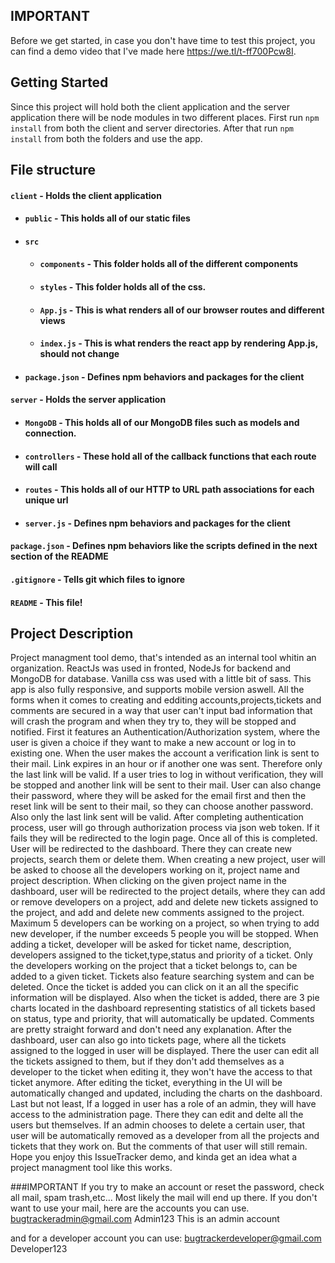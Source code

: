 ## IMPORTANT
Before we get started, in case you don't have time to test this project, you can find a demo video that I've made here https://we.tl/t-ff700Pcw8I.



## Getting Started
Since this project will hold both the client application and the server application there will be node modules in two different places. First run `npm install` from both the client and server directories. After that run `npm install` from both the folders and use the app.

## File structure
#### `client` - Holds the client application
- #### `public` - This holds all of our static files
- #### `src`
    - #### `components` - This folder holds all of the different components
    - #### `styles` - This folder holds all of the css.
    - #### `App.js` - This is what renders all of our browser routes and different views
    - #### `index.js` - This is what renders the react app by rendering App.js, should not change
- #### `package.json` - Defines npm behaviors and packages for the client
#### `server` - Holds the server application
- #### `MongoDB` - This holds all of our MongoDB files such as models and connection.
- #### `controllers` - These hold all of the callback functions that each route will call
- #### `routes` - This holds all of our HTTP to URL path associations for each unique url
- #### `server.js` - Defines npm behaviors and packages for the client
#### `package.json` - Defines npm behaviors like the scripts defined in the next section of the README
#### `.gitignore` - Tells git which files to ignore
#### `README` - This file!

## Project Description
Project managment tool demo, that's intended as an internal tool whitin an organization.
ReactJs was used in fronted, NodeJs for backend and MongoDB for database.
Vanilla css was used with a little bit of sass. This app is also fully responsive, and supports mobile version aswell.
All the forms when it comes to creating and edditing accounts,projects,tickets and comments are secured in a way that user can't input bad information that will crash the program
and when they try to, they will be stopped and notified.
First it features an Authentication/Authorization system, where the user is given a choice if they want to make a new account or log in 
to existing one.
When the user makes the account a verification link is sent to their mail. Link expires in an hour or if another one was sent. Therefore
only the last link will be valid. If a user tries to log in without verification, they will be stopped and another link will be sent to their mail.
User can also change their password, where they will be asked for the email first and then the reset link will be sent to their mail, so they can choose another password.
Also only the last link sent will be valid.
After completing authentication process, user will go through authorization process via json web token. If it fails they will be redirected to the login page.
Once all of this is completed. User will be redirected to the dashboard. There they can create new projects, search them or delete them.
When creating a new project, user will be asked to choose all the developers working on it, project name and project description.
When clicking on the given project name in the dashboard, user will be redirected to the project details, where they can add or remove  developers on a project,
add and delete new tickets assigned to the project, and add and delete new comments assigned to the project.
Maximum 5 developers can be working on a project, so when trying to add new developer, if the number exceeds 5 people you will be stopped.
When adding a ticket, developer will be asked for ticket name, description, developers assigned to the ticket,type,status and priority of a ticket.
Only the developers working on the project that a ticket belongs to, can be added to a given ticket. Tickets also feature searching system and can be deleted.
Once the ticket is added you can click on it an all the specific information will be displayed. Also when the ticket is added, there are 3 pie charts located in the dashboard
representing statistics of all tickets based on status, type and priority, that will automatically be updated.
Comments are pretty straight forward and don't need any explanation.
After the dashboard, user can also go into tickets page, where all the tickets assigned to the logged in user will be displayed.
There the user can edit all the tickets assigned to them, but if they don't add themselves as a developer to the ticket when editing it, they won't have the access to that ticket anymore.
After editing the ticket, everything in the UI will be automatically changed and updated, including the charts on the dashboard.
Last but not least, If a logged in user has a role of an admin, they will have access to the administration page.
There they can edit and delte all the users but themselves. If an admin chooses to delete a certain user, that user will be automatically removed as a developer from all the projects and tickets that they work on.
But the comments of that user will still remain.
Hope you enjoy this IssueTracker demo, and kinda get an idea what a project managment tool like this works.

###IMPORTANT
If you try to make an account or reset the password, check all mail, spam trash,etc... Most likely the mail will end up there.
If you don't want to use your mail, here are the accounts you can use.
bugtrackeradmin@gmail.com
Admin123
This is an admin account

and for a developer account you can use:
bugtrackerdeveloper@gmail.com
Developer123 

